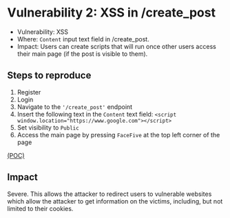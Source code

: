 # Vulnerability 2: XSS in /create_post

- Vulnerability: XSS
- Where: `Content` input text field in /create_post.
- Impact: Users can create scripts that will run once other users access their main page (if the post is visible to them).

## Steps to reproduce

1. Register
2. Login
3. Navigate to the `'/create_post'` endpoint
4. Insert the following text in the `Content` text field: `<script window.location="https://www.google.com"></script>`
5. Set visibility to `Public`
6. Access the main page by pressing `FaceFive` at the top left corner of the page

[(POC)](vuln3.py)

## Impact

Severe. This allows the attacker to redirect users to vulnerable websites which allow the attacker to get information on the
victims, including, but not limited to their cookies.